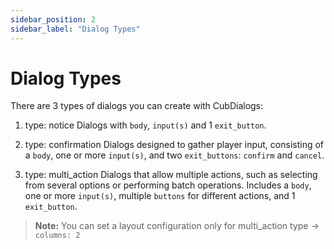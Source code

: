 ```yaml
---
sidebar_position: 2
sidebar_label: "Dialog Types"
---
```


# Dialog Types

There are 3 types of dialogs you can create with CubDialogs:

1. type: notice
   Dialogs with `body`, `input(s)` and 1 `exit_button`.

2. type: confirmation
   Dialogs designed to gather player input, consisting of a `body`, one or more `input(s)`, and two `exit_buttons`: `confirm` and `cancel`.

3. type: multi_action
   Dialogs that allow multiple actions, such as selecting from several options or performing batch operations. Includes a `body`, one or more `input(s)`, multiple `buttons` for different actions, and 1 `exit_button`.

> **Note:** You can set a layout configuration only for multi_action type -> `columns: 2`
